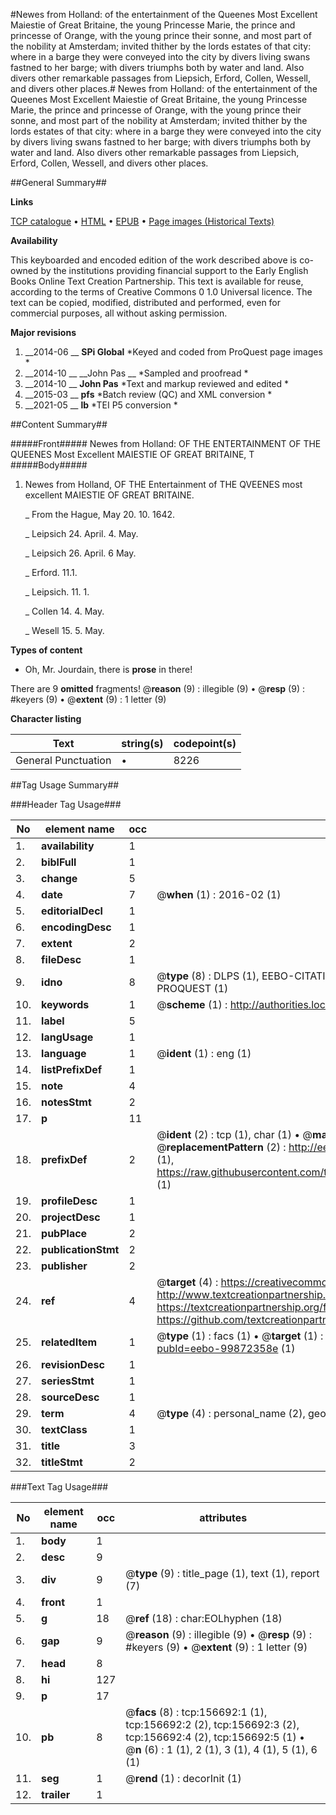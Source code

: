 #Newes from Holland: of the entertainment of the Queenes Most Excellent Maiestie of Great Britaine, the young Princesse Marie, the prince and princesse of Orange, with the young prince their sonne, and most part of the nobility at Amsterdam; invited thither by the lords estates of that city: where in a barge they were conveyed into the city by divers living swans fastned to her barge; with divers triumphs both by water and land. Also divers other remarkable passages from Liepsich, Erford, Collen, Wessell, and divers other places.#
Newes from Holland: of the entertainment of the Queenes Most Excellent Maiestie of Great Britaine, the young Princesse Marie, the prince and princesse of Orange, with the young prince their sonne, and most part of the nobility at Amsterdam; invited thither by the lords estates of that city: where in a barge they were conveyed into the city by divers living swans fastned to her barge; with divers triumphs both by water and land. Also divers other remarkable passages from Liepsich, Erford, Collen, Wessell, and divers other places.

##General Summary##

**Links**

[TCP catalogue](http://www.ota.ox.ac.uk/tcp/)  • 
[HTML](http://tei.it.ox.ac.uk/tcp/Texts-HTML/free/A90/A90078.html)  • 
[EPUB](http://tei.it.ox.ac.uk/tcp/Texts-EPUB/free/A90/A90078.epub) • 
[Page images (Historical Texts)](https://historicaltexts.jisc.ac.uk/eebo-99872358e)

**Availability**

This keyboarded and encoded edition of the work described above is co-owned by the
    institutions providing financial support to the Early English Books Online Text Creation
    Partnership. This text is available for reuse, according to the terms of  Creative Commons 0 1.0 Universal
    licence. The text can be copied, modified, distributed and performed, even for commercial
    purposes, all without asking permission.

**Major revisions**

1. __2014-06 __ __SPi Global__ *Keyed and coded from ProQuest page images *
1. __2014-10 __ __John Pas __ *Sampled and proofread *
1. __2014-10 __ __John Pas__ *Text and markup reviewed and edited *
1. __2015-03 __ __pfs__ *Batch review (QC) and XML conversion *
1. __2021-05 __ __lb__ *TEI P5 conversion *

##Content Summary##

#####Front#####
Newes from Holland: OF THE ENTERTAINMENT OF THE QUEENES Most Excellent MAIESTIE OF GREAT BRITAINE, T
#####Body#####

1. Newes from Holland, OF THE Entertainment of THE QVEENES most excellent MAIESTIE OF GREAT BRITAINE.

    _ From the Hague, May 20. 10. 1642.

    _ Leipsich 24. April. 4. May.

    _ Leipsich 26. April. 6 May.

    _ Erford. 11.1.

    _ Leipsich. 11. 1.

    _ Collen 14. 4. May.

    _ Wesell 15. 5. May.

**Types of content**

  * Oh, Mr. Jourdain, there is **prose** in there!

There are 9 **omitted** fragments! 
 @__reason__ (9) : illegible (9)  •  @__resp__ (9) : #keyers (9)  •  @__extent__ (9) : 1 letter (9)

**Character listing**


|Text|string(s)|codepoint(s)|
|---|---|---|
|General Punctuation|•|8226|

##Tag Usage Summary##

###Header Tag Usage###

|No|element name|occ|attributes|
|---|---|---|---|
|1.|__availability__|1||
|2.|__biblFull__|1||
|3.|__change__|5||
|4.|__date__|7| @__when__ (1) : 2016-02 (1)|
|5.|__editorialDecl__|1||
|6.|__encodingDesc__|1||
|7.|__extent__|2||
|8.|__fileDesc__|1||
|9.|__idno__|8| @__type__ (8) : DLPS (1), EEBO-CITATION (1), VID (1), EEBO-PROQUEST (1), STC (3), PROQUEST (1)|
|10.|__keywords__|1| @__scheme__ (1) : http://authorities.loc.gov/ (1)|
|11.|__label__|5||
|12.|__langUsage__|1||
|13.|__language__|1| @__ident__ (1) : eng (1)|
|14.|__listPrefixDef__|1||
|15.|__note__|4||
|16.|__notesStmt__|2||
|17.|__p__|11||
|18.|__prefixDef__|2| @__ident__ (2) : tcp (1), char (1)  •  @__matchPattern__ (2) : ([0-9\-]+):([0-9IVX]+) (1), (.+) (1)  •  @__replacementPattern__ (2) : http://eebo.chadwyck.com/downloadtiff?vid=$1&page=$2 (1), https://raw.githubusercontent.com/textcreationpartnership/Texts/master/tcpchars.xml#$1 (1)|
|19.|__profileDesc__|1||
|20.|__projectDesc__|1||
|21.|__pubPlace__|2||
|22.|__publicationStmt__|2||
|23.|__publisher__|2||
|24.|__ref__|4| @__target__ (4) : https://creativecommons.org/publicdomain/zero/1.0/ (1), http://www.textcreationpartnership.org/docs/. (1), https://textcreationpartnership.org/faq/#faq05 (1), https://github.com/textcreationpartnership (1)|
|25.|__relatedItem__|1| @__type__ (1) : facs (1)  •  @__target__ (1) : https://data.historicaltexts.jisc.ac.uk/view?pubId=eebo-99872358e (1)|
|26.|__revisionDesc__|1||
|27.|__seriesStmt__|1||
|28.|__sourceDesc__|1||
|29.|__term__|4| @__type__ (4) : personal_name (2), geographic_name (2)|
|30.|__textClass__|1||
|31.|__title__|3||
|32.|__titleStmt__|2||


###Text Tag Usage###

|No|element name|occ|attributes|
|---|---|---|---|
|1.|__body__|1||
|2.|__desc__|9||
|3.|__div__|9| @__type__ (9) : title_page (1), text (1), report (7)|
|4.|__front__|1||
|5.|__g__|18| @__ref__ (18) : char:EOLhyphen (18)|
|6.|__gap__|9| @__reason__ (9) : illegible (9)  •  @__resp__ (9) : #keyers (9)  •  @__extent__ (9) : 1 letter (9)|
|7.|__head__|8||
|8.|__hi__|127||
|9.|__p__|17||
|10.|__pb__|8| @__facs__ (8) : tcp:156692:1 (1), tcp:156692:2 (2), tcp:156692:3 (2), tcp:156692:4 (2), tcp:156692:5 (1)  •  @__n__ (6) : 1 (1), 2 (1), 3 (1), 4 (1), 5 (1), 6 (1)|
|11.|__seg__|1| @__rend__ (1) : decorInit (1)|
|12.|__trailer__|1||
